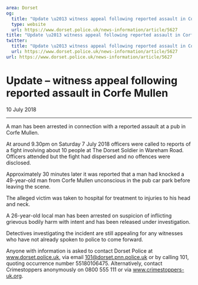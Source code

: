 ```yaml
area: Dorset
og:
  title: "Update \u2013 witness appeal following reported assault in Corfe Mullen"
  type: website
  url: https://www.dorset.police.uk/news-information/article/5627
title: "Update \u2013 witness appeal following reported assault in Corfe Mullen |"
twitter:
  title: "Update \u2013 witness appeal following reported assault in Corfe Mullen"
  url: https://www.dorset.police.uk/news-information/article/5627
url: https://www.dorset.police.uk/news-information/article/5627
```

# Update – witness appeal following reported assault in Corfe Mullen

10 July 2018

* * *

A man has been arrested in connection with a reported assault at a pub in Corfe Mullen.

At around 9.30pm on Saturday 7 July 2018 officers were called to reports of a fight involving about 10 people at The Dorset Soldier in Wareham Road. Officers attended but the fight had dispersed and no offences were disclosed.

Approximately 30 minutes later it was reported that a man had knocked a 49-year-old man from Corfe Mullen unconscious in the pub car park before leaving the scene.

The alleged victim was taken to hospital for treatment to injuries to his head and neck.

A 26-year-old local man has been arrested on suspicion of inflicting grievous bodily harm with intent and has been released under investigation.

Detectives investigating the incident are still appealing for any witnesses who have not already spoken to police to come forward.

Anyone with information is asked to contact Dorset Police at www.dorset.police.uk, via email 101@dorset.pnn.police.uk or by calling 101, quoting occurrence number 55180106475. Alternatively, contact Crimestoppers anonymously on 0800 555 111 or via www.crimestoppers-uk.org.
